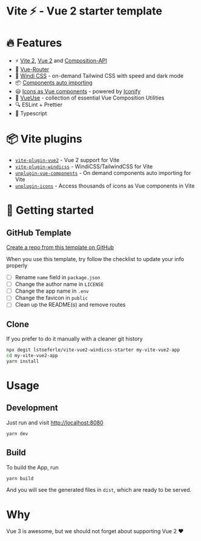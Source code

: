 # Vite ⚡ - Vue 2 starter template

# 🔥 Features

- ⚡️ [Vite 2](https://github.com/vitejs/vite), [Vue 2](https://github.com/vuejs/vue) and [Composition-API](https://github.com/vuejs/composition-api)
- 🚦 [Vue-Router](https://github.com/vuejs/vue-router)
- 🎨 [Windi CSS](https://github.com/windicss/vite-plugin-windicss) - on-demand Tailwind CSS with speed and dark mode
- 📦 [Components auto importing](https://github.com/antfu/unplugin-vue-components)
- 😃 [Icons as Vue components](https://github.com/antfu/unplugin-icons) - powered by [Iconify](https://github.com/iconify/iconify)
- 🧰 [VueUse](https://github.com/vueuse/vueuse) - collection of essential Vue Composition Utilities
- 🔍 ESLint + Prettier
- 🦾 Typescript

# 📦 Vite plugins

- [`vite-plugin-vue2`](https://github.com/underfin/vite-plugin-vue2) -
  Vue 2 support for Vite
- [`vite-plugin-windicss`](https://github.com/windicss/vite-plugin-windicss) -
  WindiCSS/TailwindCSS for Vite
- [`unplugin-vue-components`](https://github.com/antfu/unplugin-vue-components) -
  On demand components auto importing for Vite
- [`unplugin-icons`](https://github.com/antfu/unplugin-icons) -
  Access thousands of icons as Vue components in Vite

# 🚀 Getting started

## GitHub Template

[Create a repo from this template on GitHub](https://github.com/lstoeferle/vite-vue2-windicss-starter/generate)

When you use this template, try follow the checklist to update your info properly

- [ ] Rename `name` field in `package.json`
- [ ] Change the author name in `LICENSE`
- [ ] Change the app name in `.env`
- [ ] Change the favicon in `public`
- [ ] Clean up the README(s) and remove routes

## Clone

If you prefer to do it manually with a cleaner git history

```bash
npx degit lstoeferle/vite-vue2-windicss-starter my-vite-vue2-app
cd my-vite-vue2-app
yarn install
```

# Usage

## Development

Just run and visit [http://localhost:8080](http://localhost:8080)

```bash
yarn dev
```

## Build

To build the App, run

```bash
yarn build
```

And you will see the generated files in `dist`, which are ready to be served.

# Why

Vue 3 is awesome, but we should not forget about supporting Vue 2 ♥️
